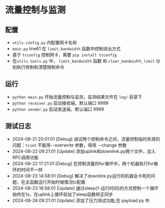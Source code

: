 # 流量控制与监测


## 配置
- `utils.config.py` 内配置网卡名称
- `main.py` line61 在 `limit_bandwidth` 函数中控制进出方式
- 基于 `tcconfig` 控制网卡，需要 `pip install tcconfig`
- 在`utils.tools.py` 中， `limit_bandwidth` 函数 和 `clear_bandwidth_limit` 分别执行控制和清楚限制命令

## 运行
- `python main.py` 开始流量控制与监测，监测结果文件在 `log/` 目录下
- `python receiver.py` 启动接收端，默认端口 9999
- `python sender.py` 启动发送端，默认端口 9999

## 测试日志

- 2024-08-21 20:01:01 [Debug] 调试两个控制命令之间，流量控制临时失效的问题：`tcset` 不能用--overwrite 参数，得用 --change 参数
- 2024-08-22 09:21:01 [Update] 添加uplink和downlink.py两个文件，加入RPC调用功能
- 2024-08-22 17:21:01 [Debug]  在控制流量的for循环中，两个机器执行for循环的时间不一样
- 2024-08-23 14:58:01 [Debug] 解决了downlink.py运行的机器会卡死的问题，在主函数运行开始时候情况tc配置
- 2024-08-23 16:58:01 [Update] 通过sleep(1-运行时间)的方式控制一个循环始终在1s，在uplink上循环前加了sleep函数矫正同步
- 2024-08-28 09:21:01 [Update] 添加了压力测试功能,在 payload.py 中